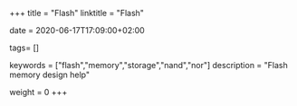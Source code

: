 +++
title = "Flash"
linktitle = "Flash"

date = 2020-06-17T17:09:00+02:00

tags= []

keywords = ["flash","memory","storage","nand","nor"]
description = "Flash memory design help"

weight = 0
+++
